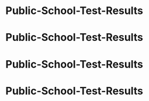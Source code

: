 # Public-School-Test-Results
# Public-School-Test-Results
# Public-School-Test-Results
# Public-School-Test-Results
